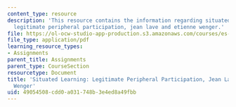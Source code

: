 ```yaml
---
content_type: resource
description: 'This resource contains the information regarding situated learning:
  legitimate peripheral participation, jean lave and etienne wenger.'
file: https://ol-ocw-studio-app-production.s3.amazonaws.com/courses/es-291-learning-seminar-experiments-in-education-spring-2003/49054508cdd0a031748b3e4ed8a49fbb_MITES_291S03_5.pdf
file_type: application/pdf
learning_resource_types:
- Assignments
parent_title: Assignments
parent_type: CourseSection
resourcetype: Document
title: 'Situated Learning: Legitimate Peripheral Participation, Jean Lave and Etienne
  Wenger'
uid: 49054508-cdd0-a031-748b-3e4ed8a49fbb
---
```

